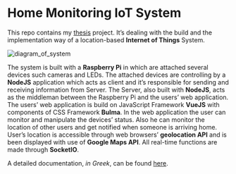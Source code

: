 # Home Monitoring IoT System

This repo contains my [thesis](apothesis.lib.teicrete.gr) project. It’s dealing with the build and the implementation way of a location-based **Internet of Things** System.

![diagram_of_system](https://alexzzzboom.github.io/img/thesis/fullSystemDiagram.jpg)
 
The system is built with a **Raspberry Pi** in which are attached several devices such cameras and LEDs. The attached devices are controlling by a **NodeJS** application which acts as client and it’s responsible for sending and receiving information from Server. The Server, also built with **NodeJS**, acts as the middleman between the Raspberry Pi and the users’ web application. The users’ web application is build on JavaScript Framework **VueJS** with components of CSS Framework **Bulma**. In the web application the user can monitor and manipulate the devices’ status. Also he can monitor the location of other users and get notified when someone is arriving home. User’s location is accessible through web browsers’ **geolocation API** and is been displayed with use of **Google Maps API**. All real-time functions are made through **SocketIO**.

A detailed documentation, *in Greek*, can be found [here](https://thesis.kantas.net/documentation).